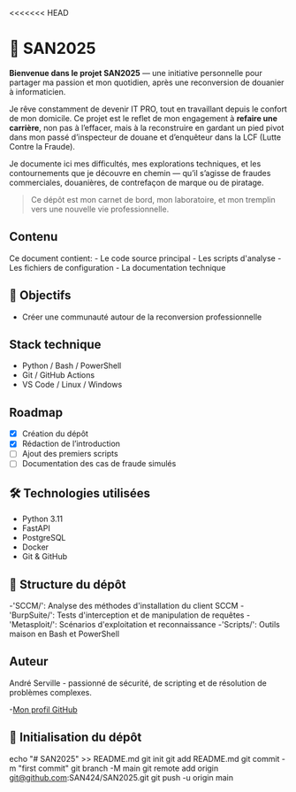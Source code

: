 
<<<<<<< HEAD
# 🚀 SAN2025

**Bienvenue dans le projet SAN2025** — une initiative personnelle pour partager ma passion et mon quotidien, après une reconversion de douanier à informaticien.

Je rêve constamment de devenir IT PRO, tout en travaillant depuis le confort de mon domicile. Ce projet est le reflet de mon engagement à **refaire une carrière**, non pas à l’effacer, mais à la reconstruire en gardant un pied pivot dans mon passé d’inspecteur de douane et d’enquêteur dans la LCF (Lutte Contre la Fraude).

Je documente ici mes difficultés, mes explorations techniques, et les contournements que je découvre en chemin — qu’il s’agisse de fraudes commerciales, douanières, de contrefaçon de marque ou de piratage.

> Ce dépôt est mon carnet de bord, mon laboratoire, et mon tremplin vers une nouvelle vie professionnelle.

## Contenu

Ce document contient: 
    - Le code source principal
    - Les scripts d'analyse 
    - Les fichiers de configuration
    - La documentation technique

## 🚀 Objectifs

- Créer une communauté autour de la reconversion professionnelle

## Stack technique

- Python / Bash / PowerShell
- Git / GitHub Actions
- VS Code / Linux / Windows

## Roadmap

- [x] Création du dépôt
- [x] Rédaction de l’introduction
- [ ] Ajout des premiers scripts
- [ ] Documentation des cas de fraude simulés

## 🛠️ Technologies utilisées

- Python 3.11
- FastAPI
- PostgreSQL
- Docker
- Git & GitHub

## 📂 Structure du dépôt

-'SCCM/': Analyse des méthodes d'installation du client SCCM
-'BurpSuite/': Tests d'interception et de manipulation de requêtes
-'Metasploit/': Scénarios d'exploitation et reconnaissance
-'Scripts/': Outils maison en Bash et PowerShell

## Auteur

André Serville - passionné de sécurité, de scripting et de résolution de problèmes complexes.

-[Mon profil GitHub](https://github.com/SAN424)


## 🔧 Initialisation du dépôt

echo "# SAN2025" >> README.md
git init
git add README.md
git commit -m "first commit"
git branch -M main
git remote add origin git@github.com:SAN424/SAN2025.git
git push -u origin main
